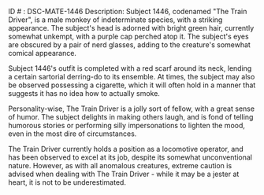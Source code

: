 ID # : DSC-MATE-1446
Description:
Subject 1446, codenamed "The Train Driver", is a male monkey of indeterminate species, with a striking appearance. The subject's head is adorned with bright green hair, currently somewhat unkempt, with a purple cap perched atop it. The subject's eyes are obscured by a pair of nerd glasses, adding to the creature's somewhat comical appearance. 

Subject 1446's outfit is completed with a red scarf around its neck, lending a certain sartorial derring-do to its ensemble. At times, the subject may also be observed possessing a cigarette, which it will often hold in a manner that suggests it has no idea how to actually smoke.

Personality-wise, The Train Driver is a jolly sort of fellow, with a great sense of humor. The subject delights in making others laugh, and is fond of telling humorous stories or performing silly impersonations to lighten the mood, even in the most dire of circumstances. 

The Train Driver currently holds a position as a locomotive operator, and has been observed to excel at its job, despite its somewhat unconventional nature. However, as with all anomalous creatures, extreme caution is advised when dealing with The Train Driver - while it may be a jester at heart, it is not to be underestimated.